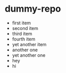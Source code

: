 # dummy-repo
* first item
* second item
* third item
* fourth item
* yet another item
* another one
* yet another one
* hey
* hi

